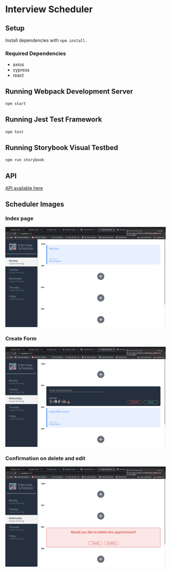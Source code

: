# Interview Scheduler

## Setup

Install dependencies with `npm install`.

### Required Dependencies
- axios
- cypress
- react


## Running Webpack Development Server

```sh
npm start
```

## Running Jest Test Framework

```sh
npm test
```

## Running Storybook Visual Testbed

```sh
npm run storybook
```

## API

[API available here](https://github.com/mrman511/scheduler-api)

## Scheduler Images

### Index page
![Index](https://github.com/mrman511/scheduler/blob/master/docs/index.png)

### Create Form
![create](https://github.com/mrman511/scheduler/blob/master/docs/create_appointment.png)

### Confirmation on delete and edit
![Confirmation](https://github.com/mrman511/scheduler/blob/master/docs/confirmation.png)